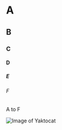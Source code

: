 # A
## B
### C
#### D
##### E
###### F
A to F

![Image of Yaktocat](https://octodex.github.com/images/yaktocat.png)

